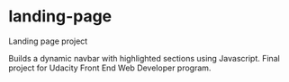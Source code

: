 # landing-page
Landing page project

Builds a dynamic navbar with highlighted sections using Javascript. Final project for Udacity Front End Web Developer program.
